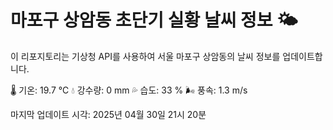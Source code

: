 
# 마포구 상암동 초단기 실황 날씨 정보 🌤️

이 리포지토리는 기상청 API를 사용하여 서울 마포구 상암동의 날씨 정보를 업데이트합니다. 

🌡️ 기온: 19.7 ℃
💧 강수량: 0 mm
💦 습도: 33 %
🌬️ 풍속: 1.3 m/s

마지막 업데이트 시각: 2025년 04월 30일 21시 20분    
